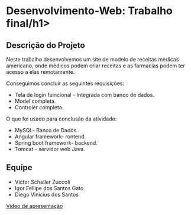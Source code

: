 <!DOCTYPE html>
<html lang="en">
<head>
    <meta charset="UTF-8">
    <meta name="viewport" content="width=device-width, initial-scale=1.0">
</head>
<body>
  <h1>Desenvolvimento-Web: Trabalho final/h1>

  <h2>Descrição do Projeto</h2>
  <p>Neste trabalho desenvolvemos um site de modelo de receitas medicas americano, onde médicos podem criar receitas e as farmacias podem ter acesso a elas remotamente.</p>

  <p>Conseguimos concluir as seguintes requisições:</p>
  <ul>
    <li>Tela de login fuincional - Integrada com banco de dados.</li>
    <li>Model completa.</li>
    <li>Controler completa.</li>
  </ul>

  <p> O que foi usado para conclusão da atividade:</p>
  <ul>
    <li>MySQL- Banco de Dados.</li>
    <li>Angular framework- rontend.</li>
    <li>Spring boot framework- backend.</li>
    <li>Tomcat - servidor web Java.</li>
  </ul>

  <h2>Equipe</h2>
  <ul>
      <li>Victor Scheller Zuccoli</li>
      <li>Igor Fellipe dos Santos Gato</li>
      <li>Diego Vinicius dos Santos</li>
    </ul>
 <a href="https://drive.google.com/file/d/1ye__9iYdrx5jcRzhsvazQrQOMdNR0BGQ/view?usp=sharing">Vídeo de apresentação</a>
</body>
</html>

 
